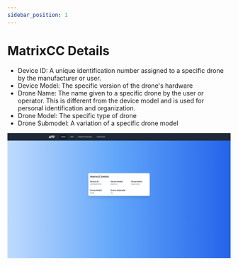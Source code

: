 ```yaml
---
sidebar_position: 1
---
```


# MatrixCC Details

- Device ID: 
 A unique identification number assigned to a specific drone by the manufacturer or user. 
- Device Model: 
The specific version of the drone's hardware
- Drone Name: 
The name given to a specific drone by the user or operator. This is different from the device model and is used for personal identification and organization.
- Drone Model: 
The specific type of drone
- Drone Submodel: 
A variation of a specific drone model

![Home](img/home.png)
